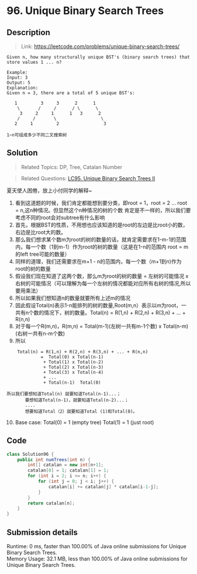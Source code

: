 # 96. Unique Binary Search Trees

## Description

> Link: https://leetcode.com/problems/unique-binary-search-trees/

```
Given n, how many structurally unique BST's (binary search trees) that store values 1 ... n?

Example:
Input: 3
Output: 5
Explanation:
Given n = 3, there are a total of 5 unique BST's:

   1         3     3      2      1
    \       /     /      / \      \
     3     2     1      1   3      2
    /     /       \                 \
   2     1         2                 3
   
1~n可组成多少不同二叉搜索树

```


## Solution

> Related Topics: DP, Tree, Catalan Number

> Related Questions: [LC95. ](https://leetcode.com/problems/unique-binary-search-trees-ii/)[Unique Binary Search Trees II]()

夏天使人困倦，放上小付同学的解释~

1.	看到这道题的时候，我们肯定都能想到要分类，即root = 1，root = 2 ... root = n,这n种情况。但显然这个n种情况的树的个数 肯定是不一样的，所以我们要考虑不同的root会对subtree有什么影响
2.	首先，根据BST的性质，不用想也应该知道的是root的左边是比root小的数，右边是比root大的数。
3.	那么我们想求某个数m为root的树的数量的话，就肯定需要求在1-m-1的范围内，每一个数（1到m-1）作为root的树的数量（这是在1-n的范围内 root = m 的left tree可能的数量）
4.	同样的道理，我们还需要求在m+1 - n的范围内，每一个数（m+1到n)作为root的树的数量
5.	假设我们现在知道了这两个数，那么m为root的树的数量 = 左树的可能情况 x 右树的可能情况（可以理解为每一个左树的情况都能对应所有右树的情况,所以要用乘法）
6.	所以如果我们想知道n的数量就要所有上述m的情况
7.	因此假设Total(n)表示1-n能排列的树的数量,Root(m,n）表示以m为root，一共有n个数的情况下，树的数量。Total(n) = R(1,n) + R(2,n) + R(3,n) + ... + R(n,n)
8.	对于每一个R(m,n)，R(m,n) = Total(m-1)(左树一共有m-1个数) x Total(n-m)(右树一共有n-m个数)
9.	所以
```
    Total(n) = R(1,n) + R(2,n) + R(3,n) + ... + R(n,n)
             =  Total(0) x Total(n-1) 
              + Total(1) x Total(n-2)
              + Total(2) x Total(n-3)
              + Total(3) x Total(n-4)
              + ...
              + Total(n-1)  Total(0)
              
所以我们要想知道Total(n) 就要知道Total(n-1)...；
       要想知道Total(n-1)，就要知道Total(n-2)...；
       ....
       想要知道Total（2）就要知道Total (1)和Total(0)。             
```
10.	Base case: Total(0) = 1 (empty tree)
                   Total(1) = 1 (just root)

## Code

```java
class Solution96 {
    public int numTrees(int n) {
        int[] catalan = new int[n+1];
        catalan[0] = 1; catalan[1] = 1;
        for (int i = 2; i <= n; i++) {
            for (int j = 0; j < i; j++) {
                catalan[i] += catalan[j] * catalan[i-1-j];
            }
        }
        return catalan[n];
    }
}
```


## Submission details
Runtime: 0 ms, faster than 100.00% of Java online submissions for Unique Binary Search Trees.<br>
Memory Usage: 32.1 MB, less than 100.00% of Java online submissions for Unique Binary Search Trees.
